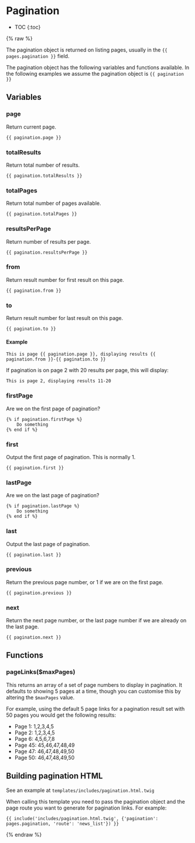 # Pagination

* TOC
{:toc}

{% raw %}

The pagination object is returned on listing pages, usually in the `{{ pages.pagination }}` field.

The pagination object has the following variables and functions available. In the following examples we assume the 
pagination object is `{{ pagination }}`

## Variables

### page

Return current page.

```
{{ pagination.page }}
```

### totalResults

Return total number of results.

```
{{ pagination.totalResults }}
```

### totalPages

Return total number of pages available.

```
{{ pagination.totalPages }}
```

### resultsPerPage

Return number of results per page.
 
```
{{ pagination.resultsPerPage }}
```

### from

Return result number for first result on this page.

```
{{ pagination.from }}
```

### to

Return result number for last result on this page.

```
{{ pagination.to }}
```

#### Example

```
This is page {{ pagination.page }}, displaying results {{ pagination.from }}-{{ pagination.to }}
```

If pagination is on page 2 with 20 results per page, this will display: 

```
This is page 2, displaying results 11-20
```

### firstPage

Are we on the first page of pagination?

```
{% if pagination.firstPage %}
    Do something
{% end if %}
```

### first 

Output the first page of pagination. This is normally 1.

```
{{ pagination.first }}
```

### lastPage

Are we on the last page of pagination?

```
{% if pagination.lastPage %}
    Do something
{% end if %}
```

### last

Output the last page of pagination.

```
{{ pagination.last }}
```

### previous

Return the previous page number, or 1 if we are on the first page.

```
{{ pagination.previous }}
```

### next

Return the next page number, or the last page number if we are already on the last page.

```
{{ pagination.next }}
```

## Functions

### pageLinks($maxPages)

This returns an array of a set of page numbers to display in pagination. It defaults to showing 5 pages at a time, though 
you can customise this by altering the `$maxPages` value.

For example, using the default 5 page links for a pagination result set with 50 pages you would get the following results:

* Page 1: 1,2,3,4,5
* Page 2: 1,2,3,4,5
* Page 6: 4,5,6,7,8
* Page 45: 45,46,47,48,49
* Page 47: 46,47,48,49,50
* Page 50: 46,47,48,49,50

## Building pagination HTML

See an example at `templates/includes/pagination.html.twig`

When calling this template you need to pass the pagination object and the page route you want to generate for pagination 
links. For example:

```
{{ include('includes/pagination.html.twig', {'pagination': pages.pagination, 'route': 'news_list'}) }}
```

{% endraw %}